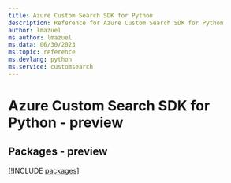 ```yaml
---
title: Azure Custom Search SDK for Python
description: Reference for Azure Custom Search SDK for Python
author: lmazuel
ms.author: lmazuel
ms.data: 06/30/2023
ms.topic: reference
ms.devlang: python
ms.service: customsearch
---
```

# Azure Custom Search SDK for Python - preview
## Packages - preview
[!INCLUDE [packages](custom-search-index.md)]